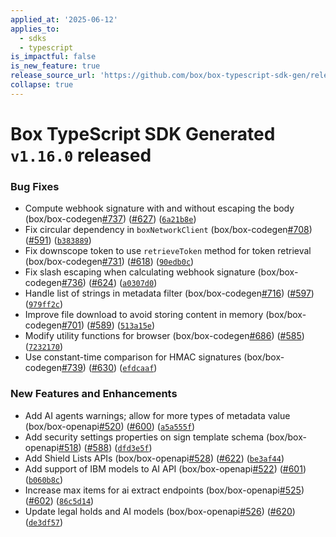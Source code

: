 ```yaml
---
applied_at: '2025-06-12'
applies_to:
  - sdks
  - typescript
is_impactful: false
is_new_feature: true
release_source_url: 'https://github.com/box/box-typescript-sdk-gen/releases/tag/v1.16.0'
collapse: true
---
```


# Box TypeScript SDK Generated `v1.16.0` released

### Bug Fixes

* Compute webhook signature with and without escaping the body (box/box-codegen[#737][1]) ([#627][2]) ([`6a21b8e`][3])
* Fix circular dependency in `boxNetworkClient` (box/box-codegen[#708][4]) ([#591][5]) ([`b383889`][6])
* Fix downscope token to use `retrieveToken` method for token retrieval (box/box-codegen[#731][7]) ([#618][8]) ([`90edb0c`][9])
* Fix slash escaping when calculating webhook signature (box/box-codegen[#736][10]) ([#624][11]) ([`a0307d0`][12])
* Handle list of strings in metadata filter (box/box-codegen[#716][13]) ([#597][14]) ([`979ff2c`][15])
* Improve file download to avoid storing content in memory (box/box-codegen[#701][16]) ([#589][17]) ([`513a15e`][18])
* Modify utility functions for browser (box/box-codegen[#686][19]) ([#585][20]) ([`7232170`][21])
* Use constant-time comparison for HMAC signatures (box/box-codegen[#739][22]) ([#630][23]) ([`efdcaaf`][24])

### New Features and Enhancements

* Add AI agents warnings; allow for more types of metadata value (box/box-openapi[#520][25]) ([#600][26]) ([`a5a555f`][27])
* Add security settings properties on sign template schema (box/box-openapi[#518][28]) ([#588][29]) ([`dfd3e5f`][30])
* Add Shield Lists APIs (box/box-openapi[#528][31]) ([#622][32]) ([`be3af44`][33])
* Add support of IBM models to AI API (box/box-openapi[#522][34]) ([#601][35]) ([`b060b8c`][36])
* Increase max items for ai extract endpoints (box/box-openapi[#525][37]) ([#602][38]) ([`86c5d14`][39])
* Update legal holds and AI models (box/box-openapi[#526][40]) ([#620][41]) ([`de3df57`][42])

[1]: https://github.com/box/box-typescript-sdk-gen/issues/737

[2]: https://github.com/box/box-typescript-sdk-gen/issues/627

[3]: https://github.com/box/box-typescript-sdk-gen/commit/6a21b8ed54ef26041feccaa5481951355965e514

[4]: https://github.com/box/box-typescript-sdk-gen/issues/708

[5]: https://github.com/box/box-typescript-sdk-gen/issues/591

[6]: https://github.com/box/box-typescript-sdk-gen/commit/b383889b9fdc91c6cfed7169e4d36a22a8c8a0fa

[7]: https://github.com/box/box-typescript-sdk-gen/issues/731

[8]: https://github.com/box/box-typescript-sdk-gen/issues/618

[9]: https://github.com/box/box-typescript-sdk-gen/commit/90edb0cc9bddc474c20b8b83770a4d314843edab

[10]: https://github.com/box/box-typescript-sdk-gen/issues/736

[11]: https://github.com/box/box-typescript-sdk-gen/issues/624

[12]: https://github.com/box/box-typescript-sdk-gen/commit/a0307d0c4c5dfed1a66e395a1dfb4c8ff387561d

[13]: https://github.com/box/box-typescript-sdk-gen/issues/716

[14]: https://github.com/box/box-typescript-sdk-gen/issues/597

[15]: https://github.com/box/box-typescript-sdk-gen/commit/979ff2c82edce9a969444febf1896d866ca154bf

[16]: https://github.com/box/box-typescript-sdk-gen/issues/701

[17]: https://github.com/box/box-typescript-sdk-gen/issues/589

[18]: https://github.com/box/box-typescript-sdk-gen/commit/513a15eb28736d28d665324949d145dd3387d27d

[19]: https://github.com/box/box-typescript-sdk-gen/issues/686

[20]: https://github.com/box/box-typescript-sdk-gen/issues/585

[21]: https://github.com/box/box-typescript-sdk-gen/commit/7232170fe7901cb7ba9ebf79ffc6a7c0b376a1c8

[22]: https://github.com/box/box-typescript-sdk-gen/issues/739

[23]: https://github.com/box/box-typescript-sdk-gen/issues/630

[24]: https://github.com/box/box-typescript-sdk-gen/commit/efdcaaf605fc6f14bbbf171e2797d73e97302bfe

[25]: https://github.com/box/box-typescript-sdk-gen/issues/520

[26]: https://github.com/box/box-typescript-sdk-gen/issues/600

[27]: https://github.com/box/box-typescript-sdk-gen/commit/a5a555f835df5b550b9839e3e1fcff5d9f2b9f96

[28]: https://github.com/box/box-typescript-sdk-gen/issues/518

[29]: https://github.com/box/box-typescript-sdk-gen/issues/588

[30]: https://github.com/box/box-typescript-sdk-gen/commit/dfd3e5f7ecf8a8e49d79ed7df4d7e1f88f3e8537

[31]: https://github.com/box/box-typescript-sdk-gen/issues/528

[32]: https://github.com/box/box-typescript-sdk-gen/issues/622

[33]: https://github.com/box/box-typescript-sdk-gen/commit/be3af441a66da02254d38576bb9ec258142f6d2d

[34]: https://github.com/box/box-typescript-sdk-gen/issues/522

[35]: https://github.com/box/box-typescript-sdk-gen/issues/601

[36]: https://github.com/box/box-typescript-sdk-gen/commit/b060b8c21a13abdfb12988f9c6e6beb014fa104f

[37]: https://github.com/box/box-typescript-sdk-gen/issues/525

[38]: https://github.com/box/box-typescript-sdk-gen/issues/602

[39]: https://github.com/box/box-typescript-sdk-gen/commit/86c5d14bafe8789c306a1688bcf010207c302ca9

[40]: https://github.com/box/box-typescript-sdk-gen/issues/526

[41]: https://github.com/box/box-typescript-sdk-gen/issues/620

[42]: https://github.com/box/box-typescript-sdk-gen/commit/de3df57cc90577a49ea40de278bde423d17c4f06

